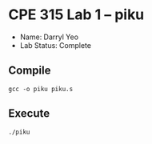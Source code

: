 # CPE 315 Lab 1 – piku

* Name: Darryl Yeo
* Lab Status: Complete

## Compile
`gcc -o piku piku.s`


## Execute
`./piku`
